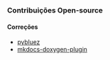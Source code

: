 ### Contribuições Open-source

#### Correções
- [pybluez](https://github.com/pybluez/pybluez/pull/223)
- [mkdocs-doxygen-plugin](https://github.com/pieterdavid/mkdocs-doxygen-plugin/pull/1)
